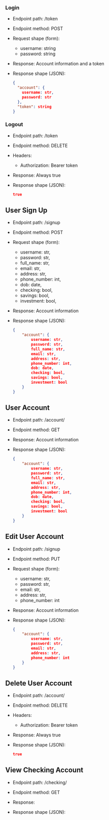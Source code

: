 ### Login

* Endpoint path: /token
* Endpoint method: POST

* Request shape (form):
  * username: string
  * password: string

* Response: Account information and a token
* Response shape (JSON):
    ```json
    {
      "account": {
        username: str,
        password: str
      },
      "token": string
    }
    ```


### Logout

* Endpoint path: /token
* Endpoint method: DELETE

* Headers:
  * Authorization: Bearer token

* Response: Always true
* Response shape (JSON):
    ```json
    true
    ```


## User Sign Up

* Endpoint path: /signup
* Endpoint method: POST

* Request shape (form):
    * username: str,
    * password: str,
    * full_name: str,
    * email: str,
    * address: str,
    * phone_number: int,
    * dob: date,
    * checking: bool,
    * savings: bool,
    * investment: bool,

* Response: Account information
* Response shape (JSON):
    ```json
    {
        "account": {
            username: str,
            password: str,
            full_name: str,
            email: str,
            address: str,
            phone_number: int,
            dob: date,
            checking: bool,
            savings: bool,
            investment: bool
        }
    }
    ```


## User Account

* Endpoint path: /account/
* Endpoint method: GET

* Response: Account information
* Response shape (JSON):
    ```json
    {
        "account": {
            username: str,
            password: str,
            full_name: str,
            email: str,
            address: str,
            phone_number: int,
            dob: date,
            checking: bool,
            savings: bool,
            investment: bool
        }
    }
    ```


## Edit User Account

* Endpoint path: /signup
* Endpoint method: PUT

* Request shape (form):
    * username: str,
    * password: str,
    * email: str,
    * address: str,
    * phone_number: int


* Response: Account information
* Response shape (JSON):
    ```json
    {
        "account": {
            username: str,
            password: str,
            email: str,
            address: str,
            phone_number: int
        }
    }
    ```


## Delete User Account

* Endpoint path: /account/
* Endpoint method: DELETE

* Headers:
  * Authorization: Bearer token

* Response: Always true
* Response shape (JSON):
    ```json
    true
    ```


## View Checking Account

* Endpoint path: /checking/
* Endpoint method: GET

* Response:
* Response shape (JSON):
    ```json

    ```
